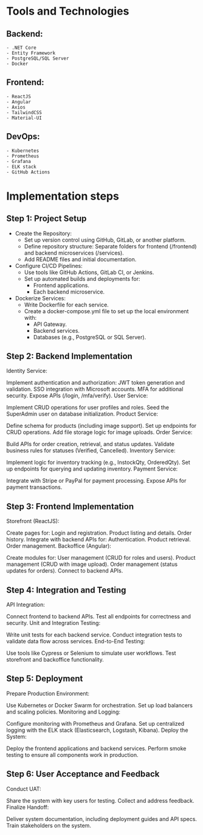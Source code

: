 # Tools and Technologies
## Backend: 
    - .NET Core
    - Entity Framework
    - PostgreSQL/SQL Server
    - Docker
## Frontend: 
    - ReactJS
    - Angular
    - Axios
    - TailwindCSS
    - Material-UI
## DevOps: 
    - Kubernetes
    - Prometheus
    - Grafana
    - ELK stack
    - GitHub Actions
  
# Implementation steps
## Step 1: Project Setup
- Create the Repository:
  - Set up version control using GitHub, GitLab, or another platform.
  - Define repository structure: Separate folders for frontend (/frontend) and backend microservices (/services).
  - Add README files and initial documentation.
- Configure CI/CD Pipelines: 
  - Use tools like GitHub Actions, GitLab CI, or Jenkins.
  - Set up automated builds and deployments for:
      - Frontend applications.
      - Each backend microservice.
- Dockerize Services:
  - Write Dockerfile for each service.
  - Create a docker-compose.yml file to set up the local environment with:
    - API Gateway.
    - Backend services.
    - Databases (e.g., PostgreSQL or SQL Server).

## Step 2: Backend Implementation
Identity Service:

Implement authentication and authorization:
JWT token generation and validation.
SSO integration with Microsoft accounts.
MFA for additional security.
Expose APIs (/login, /mfa/verify).
User Service:

Implement CRUD operations for user profiles and roles.
Seed the SuperAdmin user on database initialization.
Product Service:

Define schema for products (including image support).
Set up endpoints for CRUD operations.
Add file storage logic for image uploads.
Order Service:

Build APIs for order creation, retrieval, and status updates.
Validate business rules for statuses (Verified, Cancelled).
Inventory Service:

Implement logic for inventory tracking (e.g., InstockQty, OrderedQty).
Set up endpoints for querying and updating inventory.
Payment Service:

Integrate with Stripe or PayPal for payment processing.
Expose APIs for payment transactions.

## Step 3: Frontend Implementation
Storefront (ReactJS):

Create pages for:
Login and registration.
Product listing and details.
Order history.
Integrate with backend APIs for:
Authentication.
Product retrieval.
Order management.
Backoffice (Angular):

Create modules for:
User management (CRUD for roles and users).
Product management (CRUD with image upload).
Order management (status updates for orders).
Connect to backend APIs.

## Step 4: Integration and Testing
API Integration:

Connect frontend to backend APIs.
Test all endpoints for correctness and security.
Unit and Integration Testing:

Write unit tests for each backend service.
Conduct integration tests to validate data flow across services.
End-to-End Testing:

Use tools like Cypress or Selenium to simulate user workflows.
Test storefront and backoffice functionality.

## Step 5: Deployment
Prepare Production Environment:

Use Kubernetes or Docker Swarm for orchestration.
Set up load balancers and scaling policies.
Monitoring and Logging:

Configure monitoring with Prometheus and Grafana.
Set up centralized logging with the ELK stack (Elasticsearch, Logstash, Kibana).
Deploy the System:

Deploy the frontend applications and backend services.
Perform smoke testing to ensure all components work in production.

## Step 6: User Acceptance and Feedback
Conduct UAT:

Share the system with key users for testing.
Collect and address feedback.
Finalize Handoff:

Deliver system documentation, including deployment guides and API specs.
Train stakeholders on the system.